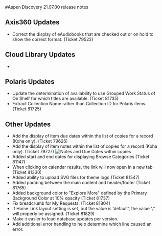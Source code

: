#Aspen Discovery 21.07.00 release notes
## Axis360 Updates
- Correct the display of eAudiobooks that are checked out or on hold to show the correct format. (Ticket 79523)

## Cloud Library Updates
- 

## Polaris Updates 
- Update the determination of availability to use Grouped Work Status of On Shelf for which titles are available. (Ticket 81735)
- Extract Collection Name rather than Collection ID for Polaris items. (Ticket 81725)

## Other Updates
- Add the display of item due dates within the list of copies for a record (Koha only). (Ticket 79626)
- Add the display of item notes within the list of copies for a record (Koha only). (Ticket 79727)
  ![Notes and Due Dates within copies](/release_notes/images/21_07_00_show_notes_due_date_in_copies.png)
- Added start and end dates for displaying Browse Categories (Ticket 81147)
- When clicking on calendar results, the link will now open in a new tab (Ticket 81330)
- Added ability to upload SVG files for theme logo (Ticket 81547)
- Added padding between the main content and header/footer (Ticket 81765)
- Added background color to "Explore More" defined by the Primary Background Color at 10% opacity (Ticket 81737)
- Fix breadcrumb for My Requests. (Ticket 81804)
- If Home Link layout setting is set, but the value is 'default', the value '/' will properly be assigned. (Ticket 81829)
- Make it easier to load database updates per version. 
- Add additional error handling to help determine which line caused an error. 